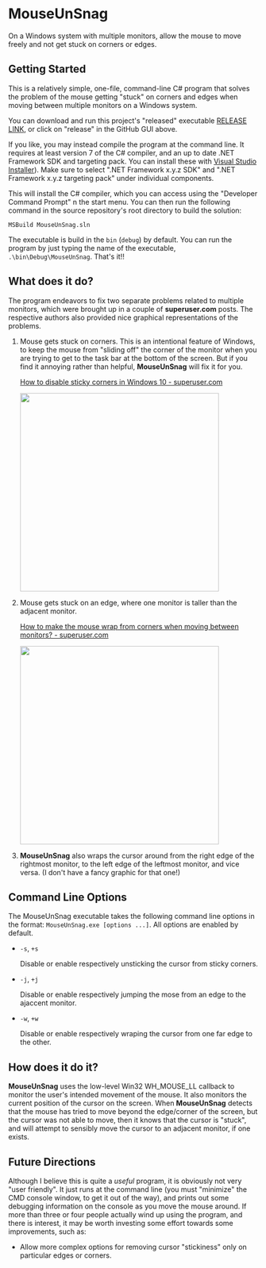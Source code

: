# MouseUnSnag
On a Windows system with multiple monitors, allow the mouse to move freely and not get stuck on corners or edges.

## Getting Started
This is a relatively simple, one-file, command-line C# program that solves the problem of the mouse getting "stuck" on corners and edges when moving between multiple monitors on a Windows system.

You can download and run this project's "released" executable [RELEASE LINK](https://github.com/GrantMoyer/MouseUnSnag/releases), or click on "release" in the GitHub GUI above.

If you like, you may instead compile the program at the command line. It requires at least version 7 of the C# compiler, and an up to date .NET Framework SDK and targeting pack. You can install these with [Visual Studio Installer](https://docs.microsoft.com/en-us/visualstudio/install/install-visual-studio)). Make sure to select ".NET Framework x.y.z SDK" and ".NET Framework x.y.z targeting pack" under individual components.

This will install the C# compiler, which you can access using the "Developer Command Prompt" n the start menu. You can then run the following command in the source repository's root directory to build the solution:

```
MSBuild MouseUnSnag.sln
```

The executable is build in the `bin` (`debug`) by default. You can run the program by just typing the name of the executable, `.\bin\Debug\MouseUnSnag`. That's it!!

## What does it do?
The program endeavors to fix two separate problems related to multiple monitors, which were brought up in a couple of **superuser.com** posts. The respective authors also provided nice graphical representations of the problems.

1. Mouse gets stuck on corners. This is an intentional feature of Windows, to keep the mouse from "sliding off" the corner of the monitor when you are trying to get to the task bar at the bottom of the screen. But if you find it annoying rather than helpful, **MouseUnSnag** will fix it for you.

   [How to disable sticky corners in Windows 10 - superuser.com](https://superuser.com/questions/947817/how-to-disable-sticky-corners-in-windows-10)
   
   <img src=https://i.stack.imgur.com/RxDz4.png width="400"/>

2. Mouse gets stuck on an edge, where one monitor is taller than the adjacent monitor.

   [How to make the mouse wrap from corners when moving between monitors? - superuser.com](https://superuser.com/questions/865469/how-to-make-the-mouse-wrap-from-corners-when-moving-between-monitors)
   
   <img src=https://i.stack.imgur.com/5Rlji.png width="400"/>

3. **MouseUnSnag** also wraps the cursor around from the right edge of the rightmost monitor, to the left edge of the leftmost monitor, and vice versa. (I don't have a fancy graphic for that one!)

## Command Line Options

The MouseUnSnag executable takes the following command line options in the format: `MouseUnSnag.exe [options ...]`. All options are enabled by default.

* `-s`, `+s`

  Disable or enable respectively unsticking the cursor from sticky corners.

* `-j`, `+j`

  Disable or enable respectively jumping the mose from an edge to the ajaccent monitor.

* `-w`, `+w`

  Disable or enable respectively wraping the cursor from one far edge to the other.

## How does it do it?
**MouseUnSnag** uses the low-level Win32 WH_MOUSE_LL callback to monitor the user's intended movement of the mouse. It also monitors the current position of the cursor on the screen. When **MouseUnSnag** detects that the mouse has tried to move beyond the edge/corner of the screen, but the cursor was not able to move, then it knows that the cursor is "stuck", and will attempt to sensibly move the cursor to an adjacent monitor, if one exists.

## Future Directions
Although I believe this is quite a *useful* program, it is obviously not very "user friendly". It just runs at the command line (you must "minimize" the CMD console window, to get it out of the way), and prints out some debugging information on the console as you move the mouse around. If more than three or four people actually wind up using the program, and there is interest, it may be worth investing some effort towards some improvements, such as:

* Allow more complex options for removing cursor "stickiness" only on particular edges or corners.
